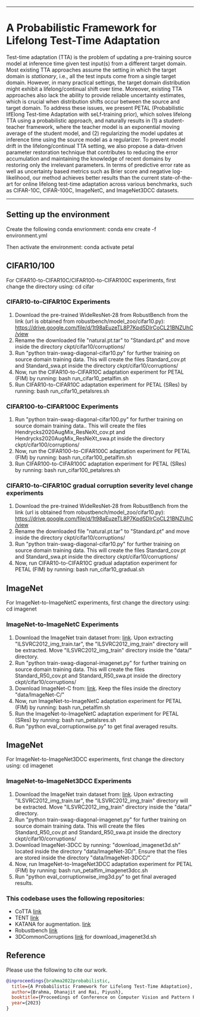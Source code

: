 ***
# A Probabilistic Framework for Lifelong Test-Time Adaptation
Test-time adaptation (TTA) is the problem of updating a pre-training source model at inference time given test input(s) from a different target domain. Most existing TTA approaches assume the setting in which the target domain is *stationary*, i.e., all the test inputs come from a single target domain. However, in many practical settings, the target domain distribution might exhibit a lifelong/continual shift over time. Moreover, existing TTA approaches also lack the ability to provide reliable uncertainty estimates, which is crucial when distribution shifts occur between the source and target domain. To address these issues, we present PETAL (Probabilistic lifElong Test-time Adaptation with seLf-training prior), which solves lifelong TTA using a probabilistic approach, and naturally results in (1) a student-teacher framework, where the teacher model is an exponential moving average of the student model, and (2) regularizing the model updates at inference time using the source model as a regularizer. To prevent model drift in the lifelong/continual TTA setting, we also propose a data-driven parameter restoration technique that contributes to reducing the error accumulation and maintaining the knowledge of recent domains by restoring only the irrelevant parameters.  In terms of predictive error rate as well as uncertainty based metrics such as Brier score and negative log-likelihood, our method achieves better results than the current state-of-the-art for online lifelong test-time adaptation across various benchmarks, such as CIFAR-10C, CIFAR-100C, ImageNetC, and ImageNet3DCC datasets.
***

## Setting up the environment
Create the following conda envrionment:
conda env create -f environment.yml

Then activate the environment:
conda activate petal


## CIFAR10/100
For CIFAR10-to-CIFAR10C/CIFAR100-to-CIFAR100C experiments, first change the directory using: 
cd cifar

### CIFAR10-to-CIFAR10C Experiments
1. Download the pre-trained WideResNet-28 from RobustBench from the link (url is obtained from robustbench/model_zoo/cifar10.py):
https://drive.google.com/file/d/1t98aEuzeTL8P7Kpd5DIrCoCL21BNZUhC/view
2. Rename the downloaded file "natural.pt.tar" to "Standard.pt" and move inside the directory ckpt/cifar10/corruptions/
3. Run "python train-swag-diagonal-cifar10.py" for further training on source domain training data. This will create the files Standard_cov.pt and Standard_swa.pt inside the directory ckpt/cifar10/corruptions/
4. Now, run the CIFAR10-to-CIFAR10C adaptation experiment for PETAL (FIM) by running:
bash run_cifar10_petalfim.sh
5. Run CIFAR10-to-CIFAR10C adaptation experiment for PETAL (SRes) by running:
bash run_cifar10_petalsres.sh


### CIFAR100-to-CIFAR100C Experiments
1. Run "python train-swag-diagonal-cifar100.py" for further training on source domain training data.. This will create the files Hendrycks2020AugMix_ResNeXt_cov.pt and Hendrycks2020AugMix_ResNeXt_swa.pt inside the directory ckpt/cifar100/corruptions/
2. Now, run the CIFAR100-to-CIFAR100C adaptation experiment for PETAL (FIM) by running:
bash run_cifar100_petalfim.sh
3. Run CIFAR100-to-CIFAR100C adaptation experiment for PETAL (SRes) by running:
bash run_cifar100_petalsres.sh


### CIFAR10-to-CIFAR10C gradual corruption severity level change experiments
1. Download the pre-trained WideResNet-28 from RobustBench from the link (url is obtained from robustbench/model_zoo/cifar10.py):
https://drive.google.com/file/d/1t98aEuzeTL8P7Kpd5DIrCoCL21BNZUhC/view
2. Rename the downloaded file "natural.pt.tar" to "Standard.pt" and move inside the directory ckpt/cifar10/corruptions/
3. Run "python train-swag-diagonal-cifar10.py" for further training on source domain training data. This will create the files Standard_cov.pt and Standard_swa.pt inside the directory ckpt/cifar10/corruptions/
4. Now, run CIFAR10-to-CIFAR10C gradual adaptation experiment for PETAL (FIM) by running:
bash run_cifar10_gradual.sh


## ImageNet
For ImageNet-to-ImageNetC experiments, first change the directory using: 
cd imagenet

### ImageNet-to-ImageNetC Experiments
1. Download the ImageNet train dataset from: [link](https://image-net.org/download.php). Upon extracting "ILSVRC2012_img_train.tar", the "ILSVRC2012_img_train" directory will be extracted. Move "ILSVRC2012_img_train" directory inside the "data/" directory.
2. Run "python train-swag-diagonal-imagenet.py" for further training on source domain training data. This will create the files Standard_R50_cov.pt and Standard_R50_swa.pt inside the directory ckpt/cifar10/corruptions/
3. Download ImageNet-C from: [link](https://zenodo.org/record/2235448#.Yj2RO_co_mF). Keep the files inside the directory "data/ImageNet-C/"
4. Now, run ImageNet-to-ImageNetC adaptation experiment for PETAL (FIM) by running:
bash run_petalfim.sh
5. Run the ImageNet-to-ImageNetC adaptation experiment for PETAL (SRes) by running:
bash run_petalsres.sh
6. Run "python eval_corruptionwise.py" to get final averaged results.


## ImageNet
For ImageNet-to-ImageNet3DCC experiments, first change the directory using: 
cd imagenet

### ImageNet-to-ImageNet3DCC Experiments
1. Download the ImageNet train dataset from: [link](https://image-net.org/download.php). Upon extracting "ILSVRC2012_img_train.tar", the "ILSVRC2012_img_train" directory will be extracted. Move "ILSVRC2012_img_train" directory inside the "data/" directory.
2. Run "python train-swag-diagonal-imagenet.py" for further training on source domain training data. This will create the files Standard_R50_cov.pt and Standard_R50_swa.pt inside the directory ckpt/cifar10/corruptions/
3. Download ImageNet-3DCC by running: "download_imagenet3d.sh" located inside the directory "data/ImageNet-3D/". Ensure that the files are stored inside the directory "data/ImageNet-3DCC/"
4. Now, run ImageNet-to-ImageNet3DCC adaptation experiment for PETAL (FIM) by running:
bash run_petalfim_imagenet3dcc.sh
5. Run "python eval_corruptionwise_img3d.py" to get final averaged results.


### This codebase uses the following repositories:
+ CoTTA [link](https://github.com/qinenergy/cotta)
+ TENT [link](https://github.com/DequanWang/tent)
+ KATANA for augmentation. [link](https://github.com/giladcohen/KATANA) 
+ Robustbench [link](https://github.com/RobustBench/robustbench) 
+ 3DCommonCorruptions [link](https://github.com/EPFL-VILAB/3DCommonCorruptions) for download_imagenet3d.sh

## Reference
Please use the following to cite our work.
```bibtex
@inproceedings{brahma2022probabilistic,
  title={A Probabilistic Framework for Lifelong Test-Time Adaptation},
  author={Brahma, Dhanajit and Rai, Piyush},
  booktitle={Proceedings of Conference on Computer Vision and Pattern Recognition},
  year={2023}
}
```
